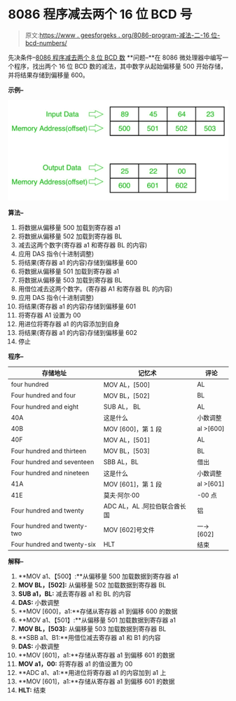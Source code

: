 # 8086 程序减去两个 16 位 BCD 号

> 原文:[https://www . geesforgeks . org/8086-program-减法-二-16 位-bcd-numbers/](https://www.geeksforgeeks.org/8086-program-subtract-two-16-bit-bcd-numbers/)

先决条件–[8086 程序减去两个 8 位 BCD 数](https://www.geeksforgeeks.org/8086-program-subtract-two-8-bit-bcd-numbers/)
**问题–**在 8086 微处理器中编写一个程序，找出两个 16 位 BCD 数的减法，其中数字从起始偏移量 500 开始存储，并将结果存储到偏移量 600。

**示例–**

![](img/fa2227524bc8b44ab944b76c99f52da8.png)

**算法–**

1.  将数据从偏移量 500 加载到寄存器 a1
2.  将数据从偏移量 502 加载到寄存器 BL
3.  减去这两个数字(寄存器 a1 和寄存器 BL 的内容)
4.  应用 DAS 指令(十进制调整)
5.  将结果(寄存器 a1 的内容)存储到偏移量 600
6.  将数据从偏移量 501 加载到寄存器 a1
7.  将数据从偏移量 503 加载到寄存器 BL
8.  用借位减去这两个数字。(寄存器 A1 和寄存器 BL 的内容)
9.  应用 DAS 指令(十进制调整)
10.  将结果(寄存器 a1 的内容)存储到偏移量 601
11.  将寄存器 A1 设置为 00
12.  用进位将寄存器 a1 的内容添加到自身
13.  将结果(寄存器 a1 的内容)存储到偏移量 602
14.  停止

**程序–**

<center>

| 存储地址 | 记忆术 | 评论 |
| --- | --- | --- |
| four hundred | MOV AL，[500] | AL |
| Four hundred and four | MOV BL，[502] | BL |
| Four hundred and eight | SUB AL， BL | AL |
| 40A | 这是什么 | 小数调整 |
| 40B | MOV [600]，第 1 段 | al >[600] |
| 40F | MOV AL，[501] | AL |
| Four hundred and thirteen | MOV BL，[503] | BL |
| Four hundred and seventeen | SBB AL，BL | 借出 |
| Four hundred and nineteen | 这是什么 | 小数调整 |
| 41A | MOV [601]，第 1 段 | al >[601] |
| 41E | 莫夫·阿尔·00 | -00 点 |
| Four hundred and twenty | ADC AL，AL .阿拉伯联合酋长国 | 铝 |
| Four hundred and twenty-two | MOV [602]号文件 | 一->[602] |
| Four hundred and twenty-six | HLT | 结束 |

</center>

**解释–**

1.  **MOV a1、【500】:**从偏移量 500 加载数据到寄存器 a1
2.  **MOV BL，[502]:** 从偏移量 502 加载数据到寄存器 BL
3.  **SUB a1，BL:** 减去寄存器 a1 和 BL 的内容
4.  **DAS:** 小数调整
5.  **MOV [600]，a1:**存储从寄存器 a1 到偏移 600 的数据
6.  **MOV a1、【501】:**从偏移量 501 加载数据到寄存器 a1
7.  **MOV BL，[503]:** 从偏移量 503 加载数据到寄存器 BL
8.  **SBB a1、B1:**用借位减去寄存器 a1 和 B1 的内容
9.  **DAS:** 小数调整
10.  **MOV [601]，a1:**存储从寄存器 a1 到偏移 601 的数据
11.  **MOV a1，00:** 将寄存器 a1 的值设置为 00
12.  **ADC a1、a1:**用进位将寄存器 a1 的内容加到 a1 上
13.  **MOV [601]，a1:**存储从寄存器 a1 到偏移 601 的数据
14.  **HLT:** 结束